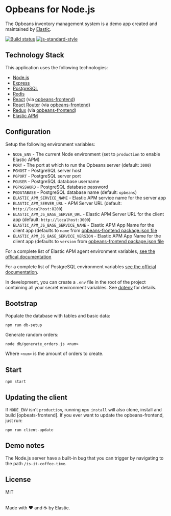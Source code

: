 # Opbeans for Node.js

The Opbeans inventory management system is a demo app created and
maintained by [Elastic](https://elastic.co).

[![Build status](https://travis-ci.org/elastic/opbeans-node.svg?branch=master)](https://travis-ci.org/elastic/opbeans-node)
[![js-standard-style](https://img.shields.io/badge/code%20style-standard-brightgreen.svg?style=flat)](https://github.com/feross/standard)

## Technology Stack

This application uses the following technologies:

- [Node.js](https://nodejs.org)
- [Express](http://expressjs.com)
- [PostgreSQL](https://www.postgresql.org)
- [Redis](https://redis.io)
- [React](https://facebook.github.io/react/) (via [opbeans-frontend])
- [React Router](https://github.com/ReactTraining/react-router) (via
  [opbeans-frontend])
- [Redux](https://github.com/reactjs/redux) (via [opbeans-frontend])
- [Elastic APM](https://www.elastic.co/solutions/apm)

## Configuration

Setup the following environment variables:

- `NODE_ENV` - The current Node environment (set to `production` to
  enable Elastic APM)
- `PORT` - The port at which to run the Opbeans server (default: `3000`)
- `PGHOST` - PostgreSQL server host
- `PGPORT` - PostgreSQL server port
- `PGUSER` - PostgreSQL database username
- `PGPASSWORD` - PostgreSQL database password
- `PGDATABASE` - PostgreSQL database name (default: `opbeans`)
- `ELASTIC_APM_SERVICE_NAME` - Elastic APM service name for the server app
- `ELASTIC_APM_SERVER_URL` - APM Server URL (default:
  `http://localhost:8200`)
- `ELASTIC_APM_JS_BASE_SERVER_URL` - Elastic APM Server URL for the
  client app (default: `http://localhost:3000`)
- `ELASTIC_APM_JS_BASE_SERVICE_NAME` - Elastic APM App Name for the
  client app (defaults to `name` from [opbeans-frontend package.json
  file](https://github.com/elastic/opbeans-frontend/blob/master/package.json)
- `ELASTIC_APM_JS_BASE_SERVICE_VERSION` - Elastic APM App Name for the
  client app (defaults to `version` from [opbeans-frontend package.json
  file](https://github.com/elastic/opbeans-frontend/blob/master/package.json)

For a complete list of Elastic APM agent environment variables, [see the
offical
documentation](https://www.elastic.co/guide/en/apm/agent/nodejs/current/agent-api.html#apm-start)

For a complete list of PostgreSQL environment variables [see the
official
documentation](https://www.postgresql.org/docs/9.5/static/libpq-envars.html).

In development, you can create a `.env` file in the root of the project
containing all your secret environment variables. See
[dotenv](https://github.com/motdotla/dotenv) for details.

## Bootstrap

Populate the database with tables and basic data:

```
npm run db-setup
```

Generate random orders:

```
node db/generate_orders.js <num>
```

Where `<num>` is the amount of orders to create.

## Start

```
npm start
```

## Updating the client

If `NODE_ENV` isn't `production`, running `npm install` will also clone,
install and build [opbeats-frontend]. If you ever want to update the
opbeans-frontend, just run:

```
npm run client-update
```

## Demo notes

The Node.js server have a built-in bug that you can trigger by
navigating to the path `/is-it-coffee-time`.

## License

MIT

<br>Made with ♥️ and ☕️ by Elastic.

[opbeans-frontend]: https://github.com/elastic/opbeans-frontend
